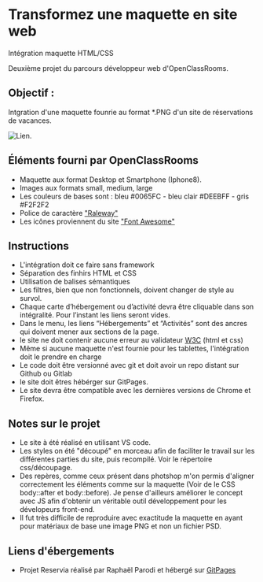 # Transformez une maquette en site web
Intégration maquette HTML/CSS 

Deuxième projet du parcours développeur web d'OpenClassRooms.

## Objectif :

Intgration d'une maquette founrie au format *.PNG d'un site de réservations de vacances.

![Lien](https://user.oc-static.com/upload/2020/08/24/1598262857804_Maquette%20reservia-min.png "Reservia").


## Éléments fourni par OpenClassRooms

- Maquette aux format Desktop et Smartphone (Iphone8).
- Images aux formats small, medium, large
- Les couleurs de bases sont : bleu #0065FC - bleu clair #DEEBFF - gris #F2F2F2
- Police de caractère ["Raleway"](https://fonts.google.com/specimen/Raleway "Police raleway")
- Les icônes proviennent du site ["Font Awesome"](https://fontawesome.com/ "Font awesome")

## Instructions

- L'intégration doit ce faire sans framework
- Séparation des finhirs HTML et CSS
- Utilisation de balises sémantiques
- Les filtres, bien que non fonctionnels, doivent changer de style au survol.
- Chaque carte d’hébergement ou d’activité devra être cliquable dans son intégralité. Pour l’instant les liens seront vides.
- Dans le menu, les liens “Hébergements” et “Activités” sont des ancres qui doivent mener aux sections de la page.
- le site ne doit contenir aucune erreur au validateur [W3C](https://validator.w3.org/#validate_by_upload) (html et css)
- Même si aucune maquette n'est fournie pour les tablettes, l'intégration doit le prendre en charge
- Le code doit être versionné avec git et doit avoir un repo distant sur Github ou Gitlab
- le site doit êtres hébérger sur GitPages.
- Le site devra être compatible avec les dernières versions de Chrome et Firefox.

## Notes sur le projet

- Le site à été réalisé en utilisant VS code.
- Les styles on été "découpé" en morceau afin de faciliter le travail sur les différentes parties du site, puis recompilé. Voir le répertoire css/découpage.
- Des repères, comme ceux présent dans photshop m'on permis d'aligner correctement les éléments comme sur la maquette (Voir de le CSS body::after et body::before). Je pense d'ailleurs améliorer le concept avec JS afin d'obtenir un véritable outil développement pour les dévelopeurs front-end.
- Il fut très difficile de reproduire avec exactitude la maquette en ayant pour matériaux de base une image PNG et non un fichier PSD.

## Liens d'ébergements

- Projet Reservia réalisé par Raphaël Parodi et hébergé sur [GitPages]( https://raficraft.github.io/reservia/)


